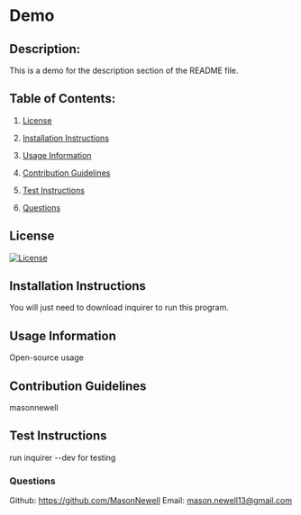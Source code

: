 # Demo

## Description:

This is a demo for the description section of the README file.

## Table of Contents:

1. [License](#-license)

2. [Installation Instructions](#-installation-instructions)

3. [Usage Information](#-usage-information)

4. [Contribution Guidelines](#-contribution-guidelines)

5. [Test Instructions](#-test-instructions)

6. [Questions](#-questions)

## License

[![License](https://img.shields.io/badge/License-Apache_2.0-blue.svg)](https://opensource.org/licenses/Apache-2.0)

## Installation Instructions

You will just need to download inquirer to run this program.

## Usage Information

Open-source usage

## Contribution Guidelines

masonnewell

## Test Instructions

run inquirer --dev for testing

### Questions

Github: https://github.com/MasonNewell
Email: mason.newell13@gmail.com
